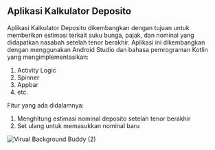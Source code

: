 **Aplikasi Kalkulator Deposito**
----------------------------------
Aplikasi Kalkulator Deposito dikembangkan dengan tujuan untuk memberikan estimasi terkait suku bunga, pajak, dan nominal yang didapatkan nasabah setelah tenor berakhir. 
Aplikasi ini dikembangkan dengan menggunakan Android Studio dan bahasa pemrograman Kotlin yang mengimplementasikan:
1. Activity Logic
2. Spinner
3. Appbar
4. etc.

Fitur yang ada didalamnya:
1. Menghitung estimasi nominal deposito setelah tenor berakhir
2. Set ulang untuk memasukkan nominal baru


![Virual Background Buddy (2)](https://github.com/user-attachments/assets/365c2d85-996e-42a4-ab94-282f2e8dacff)
